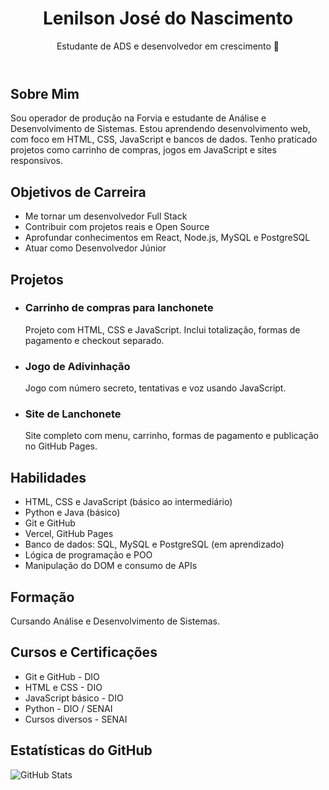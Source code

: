 <!DOCTYPE html>
<html lang="pt-BR">
<head>
  <meta charset="UTF-8" />
  <meta name="viewport" content="width=device-width, initial-scale=1.0" />
  <title>Portfólio | Lenilson José</title>
  <link href="https://cdn.jsdelivr.net/npm/tailwindcss@2.2.19/dist/tailwind.min.css" rel="stylesheet">
</head>
<body class="bg-gray-100 text-gray-800">
  <header class="bg-blue-800 text-white p-6 text-center">
    <h1 class="text-4xl font-bold">Lenilson José do Nascimento</h1>
    <p class="text-xl mt-2">Estudante de ADS e desenvolvedor em crescimento 🚀</p>
  </header>

  <section class="p-6" id="sobre">
    <h2 class="text-2xl font-semibold mb-4">Sobre Mim</h2>
    <p>Sou operador de produção na Forvia e estudante de Análise e Desenvolvimento de Sistemas. Estou aprendendo desenvolvimento web, com foco em HTML, CSS, JavaScript e bancos de dados. Tenho praticado projetos como carrinho de compras, jogos em JavaScript e sites responsivos.</p>
  </section>

  <section class="p-6 bg-white" id="objetivos">
    <h2 class="text-2xl font-semibold mb-4">Objetivos de Carreira</h2>
    <ul class="list-disc ml-6 space-y-1">
      <li>Me tornar um desenvolvedor Full Stack</li>
      <li>Contribuir com projetos reais e Open Source</li>
      <li>Aprofundar conhecimentos em React, Node.js, MySQL e PostgreSQL</li>
      <li>Atuar como Desenvolvedor Júnior</li>
    </ul>
  </section>

  <section class="p-6" id="projetos">
    <h2 class="text-2xl font-semibold mb-4">Projetos</h2>
    <ul class="space-y-4">
      <li>
        <h3 class="text-xl font-bold">Carrinho de compras para lanchonete</h3>
        <p>Projeto com HTML, CSS e JavaScript. Inclui totalização, formas de pagamento e checkout separado.</p>
      </li>
      <li>
        <h3 class="text-xl font-bold">Jogo de Adivinhação</h3>
        <p>Jogo com número secreto, tentativas e voz usando JavaScript.</p>
      </li>
      <li>
        <h3 class="text-xl font-bold">Site de Lanchonete</h3>
        <p>Site completo com menu, carrinho, formas de pagamento e publicação no GitHub Pages.</p>
      </li>
    </ul>
  </section>

  <section class="p-6 bg-white" id="habilidades">
    <h2 class="text-2xl font-semibold mb-4">Habilidades</h2>
    <ul class="list-disc ml-6 space-y-1">
      <li>HTML, CSS e JavaScript (básico ao intermediário)</li>
      <li>Python e Java (básico)</li>
      <li>Git e GitHub</li>
      <li>Vercel, GitHub Pages</li>
      <li>Banco de dados: SQL, MySQL e PostgreSQL (em aprendizado)</li>
      <li>Lógica de programação e POO</li>
      <li>Manipulação do DOM e consumo de APIs</li>
    </ul>
  </section>

  <section class="p-6" id="formacao">
    <h2 class="text-2xl font-semibold mb-4">Formação</h2>
    <p>Cursando Análise e Desenvolvimento de Sistemas.</p>
  </section>

  <section class="p-6 bg-white" id="cursos">
    <h2 class="text-2xl font-semibold mb-4">Cursos e Certificações</h2>
    <ul class="list-disc ml-6 space-y-1">
      <li>Git e GitHub - DIO</li>
      <li>HTML e CSS - DIO</li>
      <li>JavaScript básico - DIO</li>
      <li>Python - DIO / SENAI</li>
      <li>Cursos diversos - SENAI</li>
    </ul>
  </section>

  <section class="p-6" id="github">
    <h2 class="text-2xl font-semibold mb-4">Estatísticas do GitHub</h2>
    <div class="flex flex-col md:flex-row items-center space-y-4 md:space-y-0 md:space-x-4">
      <img src="https://github-readme-stats.vercel.app/api?username=lenilson853&show_icons=true&theme=tokyonight&include_all_commits=true&count_private=true" alt="GitHub Stats" class="rounded-lg">
      <img src="https://github-readme-stats.vercel.app/api/top-langs/?username=lenilson853&layout
